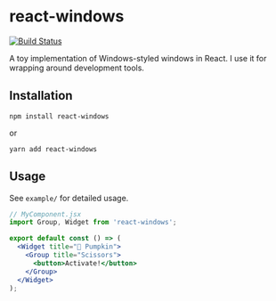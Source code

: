 # react-windows

[![Build Status](https://travis-ci.org/gyng/react-windows.svg?branch=master)](https://travis-ci.org/gyng/react-windows)

A toy implementation of Windows-styled windows in React. I use it for wrapping around development tools.

## Installation

    npm install react-windows

or

    yarn add react-windows

## Usage

See `example/` for detailed usage.

```jsx
// MyComponent.jsx
import Group, Widget from 'react-windows';

export default const () => (
  <Widget title="🎃 Pumpkin">
    <Group title="Scissors">
      <button>Activate!</button>
    </Group>
  </Widget>
);
```
